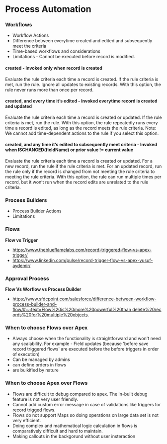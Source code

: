 # Process Automation

### Workflows

- Workflow Actions
- Difference between everytime created and edited and subsequently meet the criteria
- Time-based workflows and considerations
- Limitations - Cannot be executed before record is modified.

#### created - Invoked only when record is created
Evaluate the rule criteria each time a record is created. If the rule criteria is met, run the rule. Ignore all updates to existing records.
With this option, the rule never runs more than once per record.

#### created, and every time it’s edited - Invoked everytime record is created and updated
Evaluate the rule criteria each time a record is created or updated. If the rule criteria is met, run the rule.
With this option, the rule repeatedly runs every time a record is edited, as long as the record meets the rule criteria.
Note: We cannot add time-dependent actions to the rule if you select this option.

#### created, and any time it’s edited to subsequently meet criteria - Invoked when ISCHANGED(fieldName) or prior value != current value
Evaluate the rule criteria each time a record is created or updated.
For a new record, run the rule if the rule criteria is met.
For an updated record, run the rule only if the record is changed from not meeting the rule criteria to meeting the rule criteria.
With this option, the rule can run multiple times per record, but it won’t run when the record edits are unrelated to the rule criteria.

### Process Builders

- Process Builder Actions
- Limitations

### Flows
**Flow vs Trigger**
- https://www.theblueflamelabs.com/record-triggered-flow-vs-apex-trigger/
- https://www.linkedin.com/pulse/record-trigger-flow-vs-apex-yusuf-aydemir/
### Approval Process
**Flow Vs Worflow vs Process Builder**
- https://www.sfdcpoint.com/salesforce/difference-between-workflow-process-builder-and-flow/#:~:text=Flow%20is%20more%20powerful%20than,delete%20records%20for%20multiple%20objects.


### When to choose Flows over Apex
- Always choose when the functionality is straightforward and won't need any scalability. For example - Field updates (because 'before save record triggered flows' are executed before the before triggers in order of execution)
- Can be managed by admins
- can define orders in flows
- are bulkified by nature

### When to choose Apex over Flows

- Flows are difficult to debug compared to apex. The in-built debug feature is not very user friendly.
- Cannot add custom error message in case of validations like triggers for record trigged flows.
- Flows do not support Maps so doing operations on large data set is not very efficient.
- Doing complex and mathematical logic calculation in flows is comparatively difficult and hard to maintain.
- Making callouts in the backgorund without user insteraction
